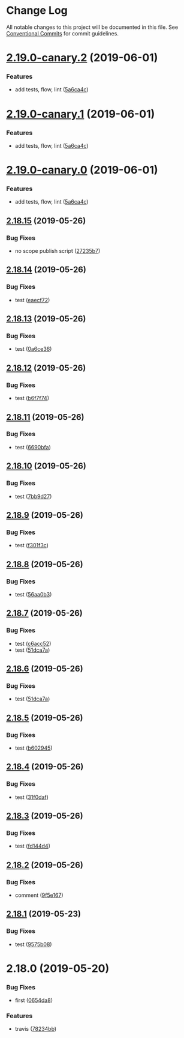 # Change Log

All notable changes to this project will be documented in this file.
See [Conventional Commits](https://conventionalcommits.org) for commit guidelines.

# [2.19.0-canary.2](https://github.com/kaltura/playkit-js-providers/compare/multirepo-ovp@2.18.15...multirepo-ovp@2.19.0-canary.2) (2019-06-01)


### Features

* add tests, flow, lint ([5a6ca4c](https://github.com/kaltura/playkit-js-providers/commit/5a6ca4c))





# [2.19.0-canary.1](https://github.com/kaltura/playkit-js-providers/compare/multirepo-ovp@2.18.15...multirepo-ovp@2.19.0-canary.1) (2019-06-01)


### Features

* add tests, flow, lint ([5a6ca4c](https://github.com/kaltura/playkit-js-providers/commit/5a6ca4c))





# [2.19.0-canary.0](https://github.com/kaltura/playkit-js-providers/compare/multirepo-ovp@2.18.15...multirepo-ovp@2.19.0-canary.0) (2019-06-01)


### Features

* add tests, flow, lint ([5a6ca4c](https://github.com/kaltura/playkit-js-providers/commit/5a6ca4c))





## [2.18.15](https://github.com/kaltura/playkit-js-providers/compare/multirepo-ovp@2.18.14...multirepo-ovp@2.18.15) (2019-05-26)


### Bug Fixes

* no scope publish script ([27235b7](https://github.com/kaltura/playkit-js-providers/commit/27235b7))





## [2.18.14](https://github.com/kaltura/playkit-js-providers/compare/multirepo-ovp@2.18.13...multirepo-ovp@2.18.14) (2019-05-26)


### Bug Fixes

* test ([eaecf72](https://github.com/kaltura/playkit-js-providers/commit/eaecf72))





## [2.18.13](https://github.com/kaltura/playkit-js-providers/compare/multirepo-ovp@2.18.12...multirepo-ovp@2.18.13) (2019-05-26)


### Bug Fixes

* test ([0a6ce36](https://github.com/kaltura/playkit-js-providers/commit/0a6ce36))





## [2.18.12](https://github.com/kaltura/playkit-js-providers/compare/multirepo-ovp@2.18.11...multirepo-ovp@2.18.12) (2019-05-26)


### Bug Fixes

* test ([b6f7f74](https://github.com/kaltura/playkit-js-providers/commit/b6f7f74))





## [2.18.11](https://github.com/kaltura/playkit-js-providers/compare/multirepo-ovp@2.18.10...multirepo-ovp@2.18.11) (2019-05-26)


### Bug Fixes

* test ([6690bfa](https://github.com/kaltura/playkit-js-providers/commit/6690bfa))





## [2.18.10](https://github.com/kaltura/playkit-js-providers/compare/multirepo-ovp@2.18.9...multirepo-ovp@2.18.10) (2019-05-26)


### Bug Fixes

* test ([7bb9d27](https://github.com/kaltura/playkit-js-providers/commit/7bb9d27))





## [2.18.9](https://github.com/kaltura/playkit-js-providers/compare/multirepo-ovp@2.18.8...multirepo-ovp@2.18.9) (2019-05-26)


### Bug Fixes

* test ([f301f3c](https://github.com/kaltura/playkit-js-providers/commit/f301f3c))





## [2.18.8](https://github.com/kaltura/playkit-js-providers/compare/multirepo-ovp@2.18.7...multirepo-ovp@2.18.8) (2019-05-26)


### Bug Fixes

* test ([56aa0b3](https://github.com/kaltura/playkit-js-providers/commit/56aa0b3))





## [2.18.7](https://github.com/kaltura/playkit-js-providers/compare/multirepo-ovp@2.18.5...multirepo-ovp@2.18.7) (2019-05-26)


### Bug Fixes

* test ([c6acc52](https://github.com/kaltura/playkit-js-providers/commit/c6acc52))
* test ([51dca7a](https://github.com/kaltura/playkit-js-providers/commit/51dca7a))





## [2.18.6](https://github.com/kaltura/playkit-js-providers/compare/multirepo-ovp@2.18.5...multirepo-ovp@2.18.6) (2019-05-26)


### Bug Fixes

* test ([51dca7a](https://github.com/kaltura/playkit-js-providers/commit/51dca7a))





## [2.18.5](https://github.com/kaltura/playkit-js-providers/compare/multirepo-ovp@2.18.4...multirepo-ovp@2.18.5) (2019-05-26)


### Bug Fixes

* test ([b602945](https://github.com/kaltura/playkit-js-providers/commit/b602945))





## [2.18.4](https://github.com/kaltura/playkit-js-providers/compare/multirepo-ovp@2.18.3...multirepo-ovp@2.18.4) (2019-05-26)


### Bug Fixes

* test ([31f0daf](https://github.com/kaltura/playkit-js-providers/commit/31f0daf))





## [2.18.3](https://github.com/kaltura/playkit-js-providers/compare/multirepo-ovp@2.18.2...multirepo-ovp@2.18.3) (2019-05-26)


### Bug Fixes

* test ([fd144d4](https://github.com/kaltura/playkit-js-providers/commit/fd144d4))





## [2.18.2](https://github.com/kaltura/playkit-js-providers/compare/multirepo-ovp@2.18.1...multirepo-ovp@2.18.2) (2019-05-26)


### Bug Fixes

* comment ([9f5e167](https://github.com/kaltura/playkit-js-providers/commit/9f5e167))





## [2.18.1](https://github.com/kaltura/playkit-js-providers/compare/multirepo-ovp@2.18.0...multirepo-ovp@2.18.1) (2019-05-23)


### Bug Fixes

* test ([9575b08](https://github.com/kaltura/playkit-js-providers/commit/9575b08))





# 2.18.0 (2019-05-20)


### Bug Fixes

* first ([0654da8](https://github.com/kaltura/playkit-js-providers/commit/0654da8))


### Features

* travis ([78234bb](https://github.com/kaltura/playkit-js-providers/commit/78234bb))
